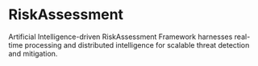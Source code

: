 # RiskAssessment
Artificial Intelligence-driven RiskAssessment Framework harnesses real-time processing and distributed intelligence for scalable threat detection and mitigation.
